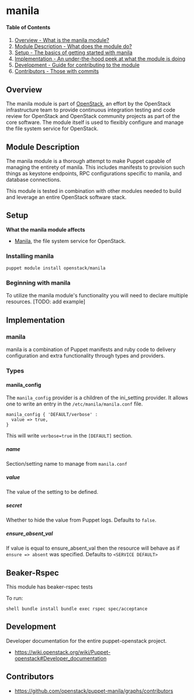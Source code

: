 manila
=======

#### Table of Contents

1. [Overview - What is the manila module?](#overview)
2. [Module Description - What does the module do?](#module-description)
3. [Setup - The basics of getting started with manila](#setup)
4. [Implementation - An under-the-hood peek at what the module is doing](#implementation)
5. [Development - Guide for contributing to the module](#development)
6. [Contributors - Those with commits](#contributors)

Overview
--------

The manila module is part of [OpenStack](https://github.com/openstack), an effort by the OpenStack infrastructure team to provide continuous integration testing and code review for OpenStack and OpenStack community projects as part of the core software.  The module itself is used to flexibly configure and manage the file system service for OpenStack.

Module Description
------------------

The manila module is a thorough attempt to make Puppet capable of managing the entirety of manila.  This includes manifests to provision such things as keystone endpoints, RPC configurations specific to manila, and database connections.

This module is tested in combination with other modules needed to build and leverage an entire OpenStack software stack.

Setup
-----

**What the manila module affects**

* [Manila](https://wiki.openstack.org/wiki/Manila), the file system service for OpenStack.

### Installing manila

    puppet module install openstack/manila

### Beginning with manila

To utilize the manila module's functionality you will need to declare multiple resources.  [TODO: add example]


Implementation
--------------

### manila

manila is a combination of Puppet manifests and ruby code to delivery configuration and extra functionality through types and providers.

### Types

#### manila_config

The `manila_config` provider is a children of the ini_setting provider. It allows one to write an entry in the `/etc/manila/manila.conf` file.

```puppet
manila_config { 'DEFAULT/verbose' :
  value => true,
}
```

This will write `verbose=true` in the `[DEFAULT]` section.

##### name

Section/setting name to manage from `manila.conf`

##### value

The value of the setting to be defined.

##### secret

Whether to hide the value from Puppet logs. Defaults to `false`.

##### ensure_absent_val

If value is equal to ensure_absent_val then the resource will behave as if `ensure => absent` was specified. Defaults to `<SERVICE DEFAULT>`

Beaker-Rspec
------------

This module has beaker-rspec tests

To run:

``shell
bundle install
bundle exec rspec spec/acceptance
``

Development
-----------

Developer documentation for the entire puppet-openstack project.

* https://wiki.openstack.org/wiki/Puppet-openstack#Developer_documentation

Contributors
------------

* https://github.com/openstack/puppet-manila/graphs/contributors
